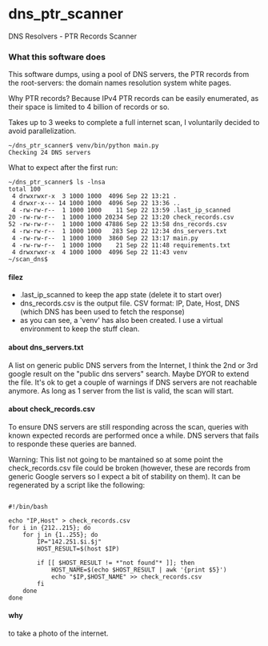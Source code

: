 # dns_ptr_scanner
DNS Resolvers - PTR Records Scanner

### What this software does

This software dumps, using a pool of DNS servers, the PTR records from the root-servers: the domain names resolution system white pages.

Why PTR records? Because IPv4 PTR records can be easily enumerated, as their space is limited to 4 billion of records or so. 

Takes up to 3 weeks to complete a full internet scan, I voluntarily decided to avoid parallelization.


```
~/dns_ptr_scanner$ venv/bin/python main.py
Checking 24 DNS servers
```
What to expect after the first run:

```
~/dns_ptr_scanner$ ls -lnsa
total 100
 4 drwxrwxr-x  3 1000 1000  4096 Sep 22 13:21 .
 4 drwxr-x--- 14 1000 1000  4096 Sep 22 13:36 ..
 4 -rw-rw-r--  1 1000 1000    11 Sep 22 13:59 .last_ip_scanned
20 -rw-rw-r--  1 1000 1000 20234 Sep 22 13:20 check_records.csv
52 -rw-rw-r--  1 1000 1000 47886 Sep 22 13:58 dns_records.csv
 4 -rw-rw-r--  1 1000 1000   283 Sep 22 12:34 dns_servers.txt
 4 -rw-rw-r--  1 1000 1000  3860 Sep 22 13:17 main.py
 4 -rw-rw-r--  1 1000 1000    21 Sep 22 11:48 requirements.txt
 4 drwxrwxr-x  4 1000 1000  4096 Sep 22 11:43 venv
~/scan_dns$ 
```
#### filez

- .last_ip_scanned to keep the app state (delete it to start over)
- dns_records.csv is the output file. CSV format: IP, Date, Host, DNS (which DNS has been used to fetch the response)
- as you can see, a 'venv' has also been created. I use a virtual environment to keep the stuff clean.


#### about dns_servers.txt

A list on generic public DNS servers from the Internet, I think the 2nd or 3rd google result on the "public dns servers" search. Maybe DYOR to extend the file. 
It's ok to get a couple of warnings if DNS servers are not reachable anymore. 
As long as 1 server from the list is valid, the scan will start.


#### about check_records.csv
To ensure DNS servers are still responding across the scan, queries with known expected records are performed once a while. 
DNS servers that fails to responde these queries are banned.

Warning:
This list not going to be mantained so at some point the check_records.csv file could be broken (however, these are records from generic Google servers so I expect a bit of stability on them).
It can be regenerated by a script like the following:

```

#!/bin/bash

echo "IP,Host" > check_records.csv
for i in {212..215}; do
    for j in {1..255}; do
        IP="142.251.$i.$j"
        HOST_RESULT=$(host $IP)

        if [[ $HOST_RESULT != *"not found"* ]]; then
            HOST_NAME=$(echo $HOST_RESULT | awk '{print $5}')
            echo "$IP,$HOST_NAME" >> check_records.csv
        fi
    done
done

```

#### why 

to take a photo of the internet.
